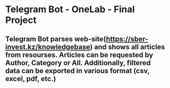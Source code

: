 # Telegram Bot - OneLab - Final Project

## Telegram Bot parses web-site(https://sber-invest.kz/knowledgebase) and shows all articles from resourses. Articles can be requested by Author, Category or All. Additionally, filtered data can be exported in various format (csv, excel, pdf, etc.)